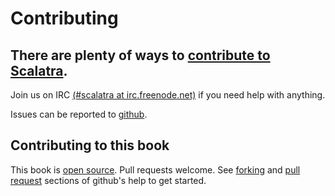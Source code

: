 Contributing
============

## There are plenty of ways to [contribute to Scalatra][contributing].

Join us on IRC [(#scalatra at irc.freenode.net)][freenode] if you need help with anything.

Issues can be reported to [github][issues].

## Contributing to this book 

This book is [open source][book-contributing].  Pull requests welcome.  See [forking][forking] and [pull request][pull-requests] sections of github's help to get started.


[contributing]: http://www.scalatra.org
[freenode]: http://www.freenode.net
[issues]: http://github.com/scalatra/scalatra/issues
[forking]: http://help.github.com/forking/
[pull-requests]: http://help.github.com/pull-requests/
[book-contributing]: http://github.com/scalatra/scalatra-book



